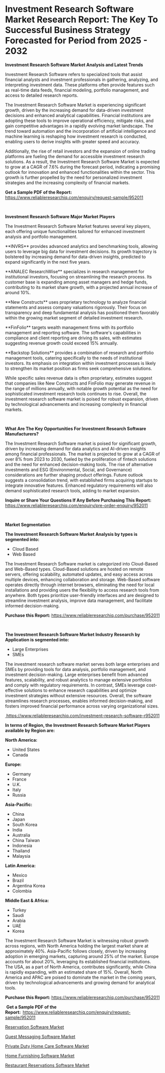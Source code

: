 <p><h1>Investment Research Software Market Research Report: The Key To Successful Business Strategy Forecasted for Period from 2025 - 2032</h1></p><p><strong>Investment Research Software Market Analysis and Latest Trends</strong></p>
<p><p>Investment Research Software refers to specialized tools that assist financial analysts and investment professionals in gathering, analyzing, and interpreting investment data. These platforms often provide features such as real-time data feeds, financial modeling, portfolio management, and access to detailed research reports.</p><p>The Investment Research Software Market is experiencing significant growth, driven by the increasing demand for data-driven investment decisions and enhanced analytical capabilities. Financial institutions are adopting these tools to improve operational efficiency, mitigate risks, and gain competitive advantages in a rapidly evolving market landscape. The trend toward automation and the incorporation of artificial intelligence and machine learning is reshaping how investment research is conducted, enabling users to derive insights with greater speed and accuracy.</p><p>Additionally, the rise of retail investors and the expansion of online trading platforms are fueling the demand for accessible investment research solutions. As a result, the Investment Research Software Market is expected to grow at a CAGR of 7.6% during the forecast period, indicating a promising outlook for innovation and enhanced functionalities within the sector. This growth is further propelled by the need for personalized investment strategies and the increasing complexity of financial markets.</p></p>
<p><strong>Get a Sample PDF of the Report:&nbsp;</strong> <a href="https://www.reliableresearchiq.com/enquiry/request-sample/952011?utm_campaign=1140&utm_medium=2&utm_source=Github&utm_content=ia&utm_term=06032025&utm_id=investment-research-software">https://www.reliableresearchiq.com/enquiry/request-sample/952011</a></p>
<p>&nbsp;</p>
<p><strong>Investment Research Software Major Market Players</strong></p>
<p><p>The Investment Research Software Market features several key players, each offering unique functionalities tailored for enhanced investment analysis and portfolio management. </p><p>**INVRS** provides advanced analytics and benchmarking tools, allowing users to leverage big data for investment decisions. Its growth trajectory is bolstered by increasing demand for data-driven insights, predicted to expand significantly in the next five years.</p><p>**ANALEC ResearchWise** specializes in research management for institutional investors, focusing on streamlining the research process. Its customer base is expanding among asset managers and hedge funds, contributing to its market share growth, with a projected annual increase of around 10%.</p><p>**New Constructs** uses proprietary technology to analyze financial statements and assess company valuations rigorously. Their focus on transparency and deep fundamental analysis has positioned them favorably within the growing market segment of detailed investment research.</p><p>**FinFolio** targets wealth management firms with its portfolio management and reporting software. The software's capabilities in compliance and client reporting are driving its sales, with estimates suggesting revenue growth could exceed 15% annually.</p><p>**Backstop Solutions** provides a combination of research and portfolio management tools, catering specifically to the needs of institutional investors. Its emphasis on integration within investment processes is likely to strengthen its market position as firms seek comprehensive solutions.</p><p>While specific sales revenue data is often proprietary, estimates suggest that companies like New Constructs and FinFolio may generate revenue in the range of millions annually, with notable growth potential as the need for sophisticated investment research tools continues to rise. Overall, the investment research software market is poised for robust expansion, driven by technological advancements and increasing complexity in financial markets.</p></p>
<p>&nbsp;</p>
<p><strong>What Are The Key Opportunities For Investment Research Software Manufacturers?</strong></p>
<p><p>The Investment Research Software market is poised for significant growth, driven by increasing demand for data analytics and AI-driven insights among financial professionals. The market is projected to grow at a CAGR of over 8% from 2023 to 2030, fueled by the proliferation of fintech solutions and the need for enhanced decision-making tools. The rise of alternative investments and ESG (Environmental, Social, and Governance) considerations are further shaping product offerings. Future outlook suggests a consolidation trend, with established firms acquiring startups to integrate innovative features. Enhanced regulatory requirements will also demand sophisticated research tools, adding to market expansion.</p></p>
<p><strong>Inquire or Share Your Questions If Any Before Purchasing This Report:</strong> <a href="https://www.reliableresearchiq.com/enquiry/pre-order-enquiry/952011?utm_campaign=1140&utm_medium=2&utm_source=Github&utm_content=ia&utm_term=06032025&utm_id=investment-research-software">https://www.reliableresearchiq.com/enquiry/pre-order-enquiry/952011</a></p>
<p>&nbsp;</p>
<p><strong>Market Segmentation</strong></p>
<p><strong>The Investment Research Software Market Analysis by types is segmented into:</strong></p>
<p><ul><li>Cloud Based</li><li>Web Based</li></ul></p>
<p><p>The Investment Research Software market is categorized into Cloud-Based and Web-Based types. Cloud-Based solutions are hosted on remote servers, offering scalability, automated updates, and easy access across multiple devices, enhancing collaboration and storage. Web-Based software operates directly through internet browsers, eliminating the need for local installations and providing users the flexibility to access research tools from anywhere. Both types prioritize user-friendly interfaces and are designed to streamline investment analysis, improve data management, and facilitate informed decision-making.</p></p>
<p><strong>Purchase this Report:&nbsp;</strong><a href="https://www.reliableresearchiq.com/purchase/952011?utm_campaign=1140&utm_medium=2&utm_source=Github&utm_content=ia&utm_term=06032025&utm_id=investment-research-software">https://www.reliableresearchiq.com/purchase/952011</a></p>
<p>&nbsp;</p>
<p><strong>The Investment Research Software Market Industry Research by Application is segmented into:</strong></p>
<p><ul><li>Large Enterprises</li><li>SMEs</li></ul></p>
<p><p>The investment research software market serves both large enterprises and SMEs by providing tools for data analysis, portfolio management, and investment decision-making. Large enterprises benefit from advanced features, scalability, and robust analytics to manage extensive portfolios and comply with regulatory requirements. In contrast, SMEs leverage cost-effective solutions to enhance research capabilities and optimize investment strategies without extensive resources. Overall, the software streamlines research processes, enables informed decision-making, and fosters improved financial performance across varying organizational sizes.</p></p>
<p><a href="https://www.reliableresearchiq.com/investment-research-software-r952011?utm_campaign=1140&utm_medium=2&utm_source=Github&utm_content=ia&utm_term=06032025&utm_id=investment-research-software">&nbsp;https://www.reliableresearchiq.com/investment-research-software-r952011</a></p>
<p><strong>In terms of Region, the Investment Research Software Market Players available by Region are:</strong></p>
<p>
    <p> <strong> North America: </strong>
        <ul>
            <li>United States</li>
            <li>Canada</li>
        </ul>
        </p> 
    <p> <strong> Europe: </strong>
        <ul>
            <li>Germany</li>
            <li>France</li>
            <li>U.K.</li>
            <li>Italy</li>
            <li>Russia</li>
        </ul>
        </p> 
    <p> <strong> Asia-Pacific: </strong>
        <ul>
            <li>China</li>
            <li>Japan</li>
            <li>South Korea</li>
            <li>India</li>
            <li>Australia</li>
            <li>China Taiwan</li>
            <li>Indonesia</li>
            <li>Thailand</li>
            <li>Malaysia</li>
        </ul>
        </p> 
    <p> <strong> Latin America: </strong>
        <ul>
            <li>Mexico</li>
            <li>Brazil</li>
            <li>Argentina Korea</li>
            <li>Colombia</li>
        </ul>
        </p> 
    <p> <strong> Middle East & Africa: </strong>
        <ul>
            <li>Turkey</li>
            <li>Saudi</li>
            <li>Arabia</li>
            <li>UAE</li>
            <li>Korea</li>
        </ul>
    </p>
    </p>
<p><p>The Investment Research Software Market is witnessing robust growth across regions, with North America holding the largest market share at approximately 40%. Asia-Pacific follows closely, driven by increasing adoption in emerging markets, capturing around 25% of the market. Europe accounts for about 20%, leveraging its established financial institutions. The USA, as a part of North America, contributes significantly, while China is rapidly expanding, with an estimated share of 15%. Overall, North America and APAC are poised to dominate the market in the coming years, driven by technological advancements and growing demand for analytical tools.</p></p>
<p><strong>Purchase this Report: </strong><a href="https://www.reliableresearchiq.com/purchase/952011?utm_campaign=1140&utm_medium=2&utm_source=Github&utm_content=ia&utm_term=06032025&utm_id=investment-research-software">https://www.reliableresearchiq.com/purchase/952011</a></p>
<p>&nbsp;<strong>Get a Sample PDF of the Report:&nbsp;&nbsp;</strong><a href="https://www.reliableresearchiq.com/enquiry/request-sample/952011?utm_campaign=1140&utm_medium=2&utm_source=Github&utm_content=ia&utm_term=06032025&utm_id=investment-research-software">https://www.reliableresearchiq.com/enquiry/request-sample/952011</a></p>
<p><strong></strong></p>
<p><p><a href="https://github.com/luhleickov/Market-Research-Report-List-1/blob/main/reservation-software-market.md?utm_campaign=1140&utm_medium=2&utm_source=Github&utm_content=ia&utm_term=06032025&utm_id=investment-research-software">Reservation Software Market</a></p><p><a href="https://github.com/elceryaneik/Market-Research-Report-List-1/blob/main/guest-messaging-software-market.md?utm_campaign=1140&utm_medium=2&utm_source=Github&utm_content=ia&utm_term=06032025&utm_id=investment-research-software">Guest Messaging Software Market</a></p><p><a href="https://github.com/nwogudimouix/Market-Research-Report-List-1/blob/main/private-duty-home-care-software-market.md?utm_campaign=1140&utm_medium=2&utm_source=Github&utm_content=ia&utm_term=06032025&utm_id=investment-research-software">Private Duty Home Care Software Market</a></p><p><a href="https://github.com/sukeldrage0g/Market-Research-Report-List-1/blob/main/home-furnishing-software-market.md?utm_campaign=1140&utm_medium=2&utm_source=Github&utm_content=ia&utm_term=06032025&utm_id=investment-research-software">Home Furnishing Software Market</a></p><p><a href="https://github.com/dusektwinec3/Market-Research-Report-List-1/blob/main/restaurant-reservations-software-market.md?utm_campaign=1140&utm_medium=2&utm_source=Github&utm_content=ia&utm_term=06032025&utm_id=investment-research-software">Restaurant Reservations Software Market</a></p></p>